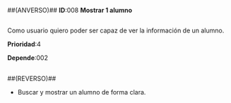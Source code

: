 ##(ANVERSO)##
**ID**:008 **Mostrar 1 alumno**

##

Como usuario quiero poder ser capaz de ver la información de un alumno.

**Prioridad**:4

**Depende**:002

##

##(REVERSO)##

* Buscar y mostrar un alumno de forma clara.


